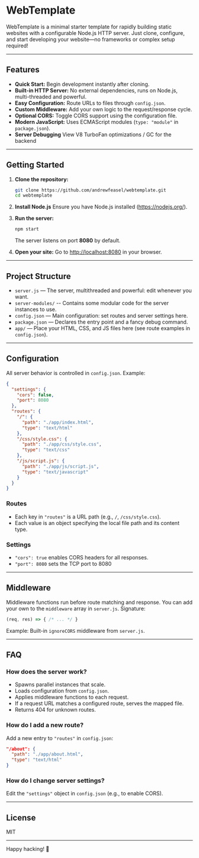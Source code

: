 # WebTemplate

WebTemplate is a minimal starter template for rapidly building static websites with a configurable Node.js HTTP server. Just clone, configure, and start developing your website—no frameworks or complex setup required!

---

## Features

- **Quick Start:** Begin development instantly after cloning.
- **Built-in HTTP Server:** No external dependencies, runs on Node.js, multi-threaded and powerful.
- **Easy Configuration:** Route URLs to files through `config.json`.
- **Custom Middleware:** Add your own logic to the request/response cycle.
- **Optional CORS:** Toggle CORS support using the configuration file.
- **Modern JavaScript:** Uses ECMAScript modules (`type: "module"` in `package.json`).
- **Server Debugging** View V8 TurboFan optimizations / GC for the backend
---

## Getting Started

1. **Clone the repository:**
   ```sh
   git clone https://github.com/andrewfeasel/webtemplate.git
   cd webtemplate
   ```

2. **Install Node.js**
   Ensure you have Node.js installed (https://nodejs.org/).

3. **Run the server:**
   ```sh
   npm start
   ```
   The server listens on port **8080** by default.

4. **Open your site:**
   Go to [http://localhost:8080](http://localhost:8080) in your browser.

---

## Project Structure

- `server.js` — The server, multithreaded and powerful: edit whenever you want.
- `server-modules/` -- Contains some modular code for the server instances to use.
- `config.json` — Main configuration: set routes and server settings here.
- `package.json` — Declares the entry point and a fancy debug command.
- `app/` — Place your HTML, CSS, and JS files here (see route examples in `config.json`).

---

## Configuration

All server behavior is controlled in `config.json`. Example:
```json
{
  "settings": {
    "cors": false,
    "port": 8080
  },
  "routes": {
    "/": {
      "path": "./app/index.html",
      "type": "text/html"
    },
    "/css/style.css": {
      "path": "./app/css/style.css",
      "type": "text/css"
    },
    "/js/script.js": {
      "path": "./app/js/script.js",
      "type": "text/javascript"
    }
  }
}
```

### Routes

- Each key in `"routes"` is a URL path (e.g., `/`, `/css/style.css`).
- Each value is an object specifying the local file path and its content type.

### Settings

- `"cors": true` enables CORS headers for all responses.
- `"port": 8080` sets the TCP port to 8080
---

## Middleware

Middleware functions run before route matching and response.
You can add your own to the `middleware` array in `server.js`.
Signature:
```js
(req, res) => { /* ... */ }
```
Example: Built-in `ignoreCORS` middleware from `server.js`.

---

## FAQ

### How does the server work?
- Spawns parallel instances that scale.
- Loads configuration from `config.json`.
- Applies middleware functions to each request.
- If a request URL matches a configured route, serves the mapped file.
- Returns 404 for unknown routes.

### How do I add a new route?
Add a new entry to `"routes"` in `config.json`:
```json
"/about": {
  "path": "./app/about.html",
  "type": "text/html"
}
```

### How do I change server settings?
Edit the `"settings"` object in `config.json` (e.g., to enable CORS).

---

## License

MIT

---

Happy hacking! 🚀
